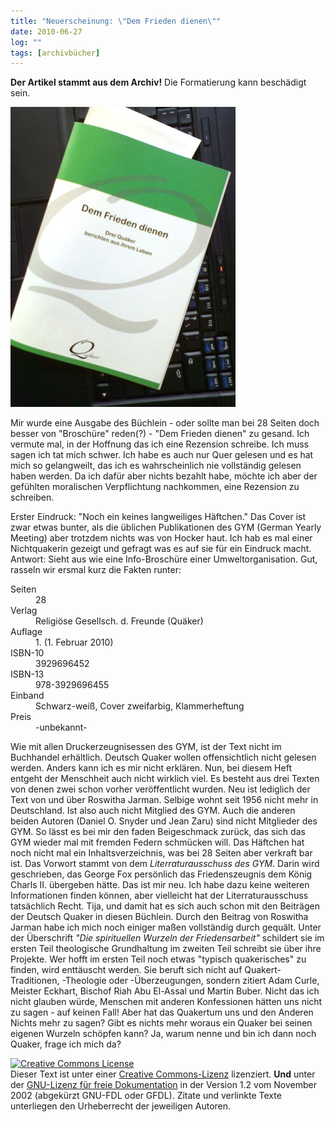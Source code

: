 ```yaml
---
title: "Neuerscheinung: \"Dem Frieden dienen\""
date: 2010-06-27
log: ""
tags: [archivbücher]
---
```

**Der Artikel stammt aus dem Archiv!** Die Formatierung kann beschädigt sein.


![buchcover_gym_net.JPG](buchcover_gym_net.JPG)

Mir wurde eine Ausgabe des B&uuml;chlein - oder sollte man bei 28 Seiten doch besser von &quot;Brosch&uuml;re&quot; reden(?) - &quot;Dem Frieden dienen&quot; zu gesand. Ich vermute mal, in der Hoffnung das ich eine Rezension schreibe. Ich muss sagen ich tat mich schwer. Ich habe es auch nur Quer gelesen und es hat mich so gelangweilt, das ich es wahrscheinlich nie vollst&auml;ndig gelesen haben werden. Da ich daf&uuml;r aber nichts bezahlt habe, m&ouml;chte ich aber der gef&uuml;hlten moralischen Verpflichtung nachkommen, eine Rezension zu schreiben.
<!--break-->
Erster Eindruck: &quot;Noch ein keines langweiliges H&auml;ftchen.&quot; Das Cover ist zwar etwas bunter, als die &uuml;blichen Publikationen des GYM (German Yearly Meeting) aber trotzdem nichts was von Hocker haut. Ich hab es mal einer Nichtquakerin gezeigt und gefragt was es auf sie f&uuml;r ein Eindruck macht. Antwort: Sieht aus wie eine Info-Brosch&uuml;re einer Umweltorganisation.
Gut, rasseln wir ersmal kurz die Fakten runter:
<dl>
    <dt>Seiten</dt>
    <dd>28</dd>
    <dt>Verlag</dt>
    <dd>Religi&ouml;se Gesellsch. d. Freunde (Qu&auml;ker)</dd>
    <dt>Auflage</dt>
    <dd>1. (1. Februar 2010)</dd>
    <dt>ISBN-10</dt>
    <dd>3929696452</dd>
    <dt>ISBN-13</dt>
    <dd>978-3929696455</dd>
    <dt>Einband</dt>
    <dd>Schwarz-wei&szlig;, Cover zweifarbig, Klammerheftung</dd>
    <dt>Preis</dt>
    <dd>-unbekannt-</dd>
</dl>
Wie mit allen Druckerzeugnisessen des GYM, ist der Text nicht im Buchhandel erh&auml;ltlich. Deutsch Quaker wollen offensichtlich nicht gelesen werden. Anders kann ich es mir nicht erkl&auml;ren. Nun, bei diesem Heft entgeht der Menschheit auch nicht wirklich viel. Es besteht aus drei Texten von denen zwei schon vorher ver&ouml;ffentlicht wurden. Neu ist lediglich der Text von und &uuml;ber Roswitha Jarman. Selbige wohnt seit 1956 nicht mehr in Deutschland. Ist also auch nicht Mitglied des GYM. Auch die anderen beiden Autoren (Daniel O. Snyder und Jean Zaru) sind nicht Mitglieder des GYM. So l&auml;sst es bei mir den faden Beigeschmack zur&uuml;ck, das sich das GYM wieder mal mit fremden Federn schm&uuml;cken will.
Das H&auml;ftchen hat noch nicht mal ein Inhaltsverzeichnis, was bei 28 Seiten aber verkraft bar ist. Das Vorwort stammt von dem <i>Literraturausschuss des GYM</i>. Darin wird geschrieben, das George Fox pers&ouml;nlich das Friedenszeugnis dem K&ouml;nig Charls II. &uuml;bergeben h&auml;tte. Das ist mir neu. Ich habe dazu keine weiteren Informationen finden k&ouml;nnen, aber vielleicht hat der Literraturausschuss tats&auml;chlich Recht. Tija, und damit hat es sich auch schon mit den Beitr&auml;gen der Deutsch Quaker in diesen B&uuml;chlein.
Durch den Beitrag von Roswitha Jarman habe ich mich noch einiger ma&szlig;en vollst&auml;ndig durch gequ&auml;lt. Unter der &Uuml;berschrift <em>&quot;Die spirituellen Wurzeln der Friedensarbeit&quot;</em> schildert sie im ersten Teil theologische Grundhaltung im zweiten Teil schreibt sie &uuml;ber ihre Projekte. Wer hofft im ersten Teil noch etwas &quot;typisch quakerisches&quot; zu finden, wird entt&auml;uscht werden. Sie beruft sich nicht auf Quakert-Traditionen, -Theologie oder -&Uuml;berzeugungen, sondern zitiert Adam Curle, Meister Eckhart, Bischof Riah Abu El-Assal und Martin Buber. Nicht das ich nicht glauben w&uuml;rde, Menschen mit anderen Konfessionen h&auml;tten uns nicht zu sagen - auf keinen Fall! Aber hat das Quakertum uns und den Anderen Nichts mehr zu sagen? Gibt es nichts mehr woraus ein Quaker bei seinen eigenen Wurzeln sch&ouml;pfen kann? Ja, warum nenne und bin ich dann noch Quaker, frage ich mich da?

<a rel="license" href="http://creativecommons.org/licenses/by-sa/3.0/de/"><img alt="Creative Commons License" style="border-width: 0pt;" src="http://i.creativecommons.org/l/by-sa/3.0/de/88x31.png" /></a><br />
Dieser <span xmlns:dc="http://purl.org/dc/elements/1.1/" href="http://purl.org/dc/dcmitype/Text" rel="dc:type">Text</span> ist unter einer <a rel="license" href="http://creativecommons.org/licenses/by-sa/3.0/de/">Creative Commons-Lizenz</a> lizenziert. **Und** unter der <a href="http://de.wikipedia.org/wiki/GFDL">GNU-Lizenz f&uuml;r freie Dokumentation</a> in der Version 1.2 vom November 2002 (abgek&uuml;rzt GNU-FDL oder GFDL). Zitate und verlinkte Texte unterliegen den Urheberrecht der jeweiligen Autoren.

